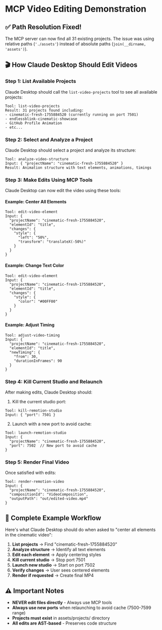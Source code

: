 # MCP Video Editing Demonstration

## ✅ Path Resolution Fixed!

The MCP server can now find all 31 existing projects. The issue was using relative paths (`'./assets'`) instead of absolute paths (`join(__dirname, 'assets')`).

## 🎬 How Claude Desktop Should Edit Videos

### Step 1: List Available Projects
Claude Desktop should call the `list-video-projects` tool to see all available projects:

```
Tool: list-video-projects
Result: 31 projects found including:
- cinematic-fresh-1755884520 (currently running on port 7501)
- endlessblink-cinematic-showcase
- GitHub Profile Animation
- etc...
```

### Step 2: Select and Analyze a Project
Claude Desktop should select a project and analyze its structure:

```
Tool: analyze-video-structure
Input: { "projectName": "cinematic-fresh-1755884520" }
Result: Animation structure with text elements, animations, timings
```

### Step 3: Make Edits Using MCP Tools
Claude Desktop can now edit the video using these tools:

#### Example: Center All Elements
```
Tool: edit-video-element
Input: {
  "projectName": "cinematic-fresh-1755884520",
  "elementId": "title",
  "changes": {
    "style": {
      "left": "50%",
      "transform": "translateX(-50%)"
    }
  }
}
```

#### Example: Change Text Color
```
Tool: edit-video-element
Input: {
  "projectName": "cinematic-fresh-1755884520",
  "elementId": "title",
  "changes": {
    "style": {
      "color": "#00FF00"
    }
  }
}
```

#### Example: Adjust Timing
```
Tool: adjust-video-timing
Input: {
  "projectName": "cinematic-fresh-1755884520",
  "elementId": "title",
  "newTiming": {
    "from": 30,
    "durationInFrames": 90
  }
}
```

### Step 4: Kill Current Studio and Relaunch
After making edits, Claude Desktop should:

1. Kill the current studio port:
```
Tool: kill-remotion-studio
Input: { "port": 7501 }
```

2. Launch with a new port to avoid cache:
```
Tool: launch-remotion-studio
Input: { 
  "projectName": "cinematic-fresh-1755884520",
  "port": 7502  // New port to avoid cache
}
```

### Step 5: Render Final Video
Once satisfied with edits:
```
Tool: render-remotion-video
Input: {
  "projectName": "cinematic-fresh-1755884520",
  "compositionId": "VideoComposition",
  "outputPath": "out/edited-video.mp4"
}
```

## 🚀 Complete Example Workflow

Here's what Claude Desktop should do when asked to "center all elements in the cinematic video":

1. **List projects** → Find "cinematic-fresh-1755884520"
2. **Analyze structure** → Identify all text elements
3. **Edit each element** → Apply centering styles
4. **Kill current studio** → Stop port 7501
5. **Launch new studio** → Start on port 7502
6. **Verify changes** → User sees centered elements
7. **Render if requested** → Create final MP4

## ⚠️ Important Notes

- **NEVER edit files directly** - Always use MCP tools
- **Always use new ports** when relaunching to avoid cache (7500-7599 range)
- **Projects must exist** in assets/projects/ directory
- **All edits are AST-based** - Preserves code structure